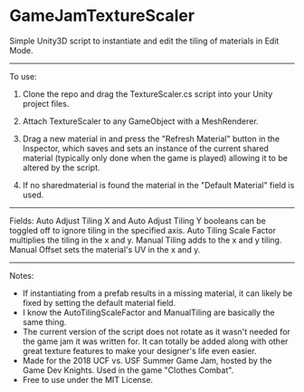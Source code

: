 # GameJamTextureScaler
Simple Unity3D script to instantiate and edit the tiling of materials in Edit Mode.

-------------

To use:
1. Clone the repo and drag the TextureScaler.cs script into your Unity project files. 

2. Attach TextureScaler to any GameObject with a MeshRenderer.

3. Drag a new material in and press the "Refresh Material" button in the Inspector, which saves and sets an instance of the current shared material (typically only done when the game is played) allowing it to be altered by the script.

4. If no sharedmaterial is found the material in the "Default Material" field is used.

--------------

Fields:
Auto Adjust Tiling X and Auto Adjust Tiling Y booleans can be toggled off to ignore tiling in the specified axis.
Auto Tiling Scale Factor multiplies the tiling in the x and y. 
Manual Tiling adds to the x and y tiling.
Manual Offset sets the material's UV in the x and y.

--------------

Notes:
- If instantiating from a prefab results in a missing material, it can likely be fixed by setting the default material field.
- I know the AutoTilingScaleFactor and ManualTiling are basically the same thing.
- The current version of the script does not rotate as it wasn't needed for the game jam it was written for. It can totally be added along with other great texture features to make your designer's life even easier.
- Made for the 2018 UCF vs. USF Summer Game Jam, hosted by the Game Dev Knights. Used in the game "Clothes Combat". 
- Free to use under the MIT License.

